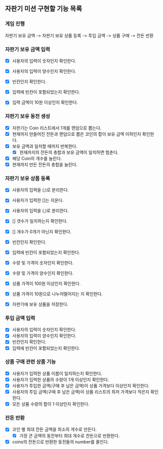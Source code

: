 ## 자판기 미션 구현할 기능 목록

### 게임 진행
자판기 보유 금액 -> 자판기 보유 상품 등록 -> 투입 금액 -> 상품 구매 -> 잔돈 반환

### 자판기 보유 금액 입력
- [x] 사용자의 입력이 숫자인지 확인한다.
- [x] 사용자의 입력이 양수인지 확인한다.
- [x] 빈칸인지 확인한다.
- [x] 입력에 빈칸이 포함되었는지 확인한다.
- [x] 입력 금액이 10원 이상인지 확인한다.


### 자판기 보유 동전 생성
- [x] 자판기는 Coin 리스트에서 1개를 랜덤으로 뽑는다.
- [x] 현재까지 만들어진 잔돈과 랜덤으로 뽑은 코인의 합이 보유 금액 이하인지 확인한다.
- [x] 보유 금액과 일치할 때까지 반복한다.
    - [x] 현재까지의 잔돈의 총합과 보유 금액이 일치하면 멈춘다.
- [x] 해당 Coin의 개수를 늘린다.
- [x] 현재까지 만든 잔돈의 총합을 늘린다.

### 자판기 보유 상품 등록
- [x] 사용자의 입력을 (;)로 분리한다.
- [x] 사용자가 입력한 []는 지운다.
- [x] 사용자의 입력을 (,)로 분리한다.

- [x] [] 갯수가 일치하는지 확인한다.
- [x] [] 개수가 0개가 아닌지 확인한다.
- [x] 빈칸인지 확인한다.
- [x] 입력에 빈칸이 포함되었는지 확인한다.
- [x] 수량 및 가격이 숫자인지 확인한다.
- [x] 수량 및 가격이 양수인지 확인한다.
- [x] 상품 가격이 100원 이상인지 확인한다.
- [x] 상품 가격이 10원으로 나누어떨어지는 지 확인한다.
- [x] 자판기에 보유 상품을 저장한다.

### 투입 금액 입력
- [x] 사용자의 입력이 숫자인지 확인한다.
- [x] 사용자의 입력이 양수인지 확인한다.
- [x] 빈칸인지 확인한다.
- [x] 입력에 빈칸이 포함되었는지 확인한다.

### 상품 구매 관련 상품 기능
- [x] 사용자가 입력한 상품 이름이 일치하는지 확인한다.
- [x] 사용자가 입력한 상품의 수량이 1개 이상인지 확인한다.
- [x] 사용자가 투입한 금액(구매 후 남은 금액)이 상품 가격보다 이상인지 확인한다.
- [x] 사용자의 투입 금액(구매 후 남은 금액)이 상품 리스트의 최저 가격보다 적은지 확인한다.
- [x] 모든 상품 수량의 합이 1 이상인지 확인한다.

### 잔돈 반환
- [x] 코인 별 최대 잔돈 금액을 최소의 개수로 만든다.
    - [x] 가장 큰 금액의 동전부터 최대 개수로 잔돈으로 반환한다.
- [x] coins의 잔돈으로 반환한 동전들의 number를 줄인다.
